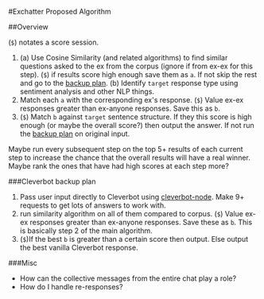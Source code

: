 #Exchatter Proposed Algorithm

##Overview

(`$`) notates a score session.

1. (a) Use Cosine Similarity (and related algorithms) to find similar questions asked to the ex from the corpus (ignore if from ex-ex for this step). (`$`) if results score high enough save them as `a`. If not skip the rest and go to the [backup plan](#cleverbot-backup-plan).
(b) Identify `target` response type using sentiment analysis and other NLP things.
2. Match each `a` with the corresponding ex's response. (`$`) Value ex-ex responses greater than ex-anyone responses. Save this as `b`.
3. (`$`) Match `b` against `target` sentence structure. If they this score is high enough (or maybe the overall score?) then output the answer. If not run the [backup plan](#cleverbot-backup-plan) on original input.

Maybe run every subsequent step on the top 5+ results of each current step to increase the chance that the overall results will have a real winner. Maybe rank the ones that have had high scores at each step more?

###Cleverbot backup plan

1. Pass user input directly to Cleverbot using [cleverbot-node](https://github.com/fojas/cleverbot-node/blob/master/lib/cleverbot.js). Make 9+ requests to get lots of answers to work with.
2. run similarity algorithm on all of them compared to corpus. (`$`) Value ex-ex responses greater than ex-anyone responses. Save these as `b`. This is basically step 2 of the main algorithm.
3. (`$`)If the best `b` is greater than a certain score then output. Else output the best vanilla Cleverbot response.

###Misc
- How can the collective messages from the entire chat play a role?
- How do I handle re-responses?

